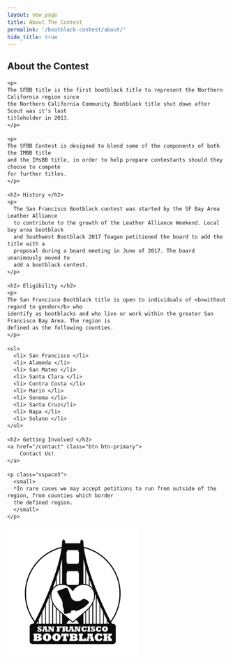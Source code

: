 ```yaml
---
layout: new_page
title: About The Contest
permalink: '/bootblack-contest/about/'
hide_title: true
---
```


<div class="row">
  <div class="col-sm-8">
    <h2> About the Contest </h2>

    <p>
    The SFBB title is the first bootblack title to represent the Northern California region since
    the Northern California Community Bootblack title shut down after Scout was it's last
    titleholder in 2013.
    </p>

    <p>
    The SFBB Contest is designed to blend some of the components of both the IMBB title
    and the IMsBB title, in order to help prepare contestants should they choose to compete
    for further titles.
    </p>

    <h2> History </h2>
    <p>
      The San Francisco Bootblack contest was started by the SF Bay Area Leather Alliance
      to contribute to the growth of the Leather Alliance Weekend. Local bay area bootblack
      and Southwest Bootblack 2017 Teagan petitioned the board to add the title with a
      proposal during a board meeting in June of 2017. The board unanimously moved to
      add a bootblack contest.
    </p>

    <h2> Eligibility </h2>
    <p>
    The San Francisco Bootblack title is open to individuals of <b>without regard to gender</b> who
    identify as bootblacks and who live or work within the greater San Francisco Bay Area. The region is
    defined as the following counties.
    </p>

    <ul>
      <li> San Francisco </li>
      <li> Alameda </li>
      <li> San Mateo </li>
      <li> Santa Clara </li>
      <li> Contra Costa </li>
      <li> Marin </li>
      <li> Sonoma </li>
      <li> Santa Cruz</li>
      <li> Napa </li>
      <li> Solano </li>
    </ul>

    <h2> Getting Involved </h2>
    <a href="/contact" class="btn btn-primary">
        Contact Us!
    </a>

    <p class="vspace3">
      <small>
      *In rare cases we may accept petitions to run from outside of the region, from counties which border
      the defined region.
      </small>
    </p>

  </div>

  <div class="col-sm-4">
    <img src="/images/logos/logo_no_date.png" style="height: 300px; display: inline-block" />
  </div>
</div>
